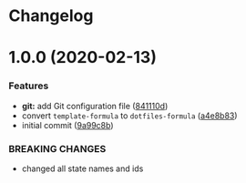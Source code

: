 # Changelog

# 1.0.0 (2020-02-13)


### Features

* **git:** add Git configuration file ([841110d](https://github.com/dafyddj/dotfiles-formula/commit/841110dc7da76d2bcd011a50b2909a0e9b1c4162))
* convert `template-formula` to `dotfiles-formula` ([a4e8b83](https://github.com/dafyddj/dotfiles-formula/commit/a4e8b8344d410f036b452d1bcf2d466174af6fad))
* initial commit ([9a99c8b](https://github.com/dafyddj/dotfiles-formula/commit/9a99c8b1c23897bcbe2097df3fae8d04647aa801))


### BREAKING CHANGES

* changed all state names and ids
